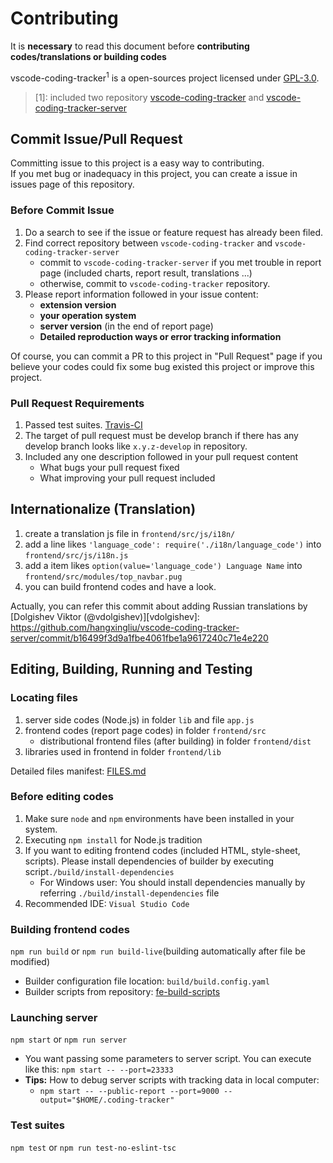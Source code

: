 # Contributing 

It is **necessary** to read this document before **contributing codes/translations or building codes**

vscode-coding-tracker<sup>1</sup> is a open-sources project licensed under [GPL-3.0](LICENSE).

> [1]: included two repository [vscode-coding-tracker](https://github.com/hangxingliu/vscode-coding-tracker) and [vscode-coding-tracker-server](https://github.com/hangxingliu/vscode-coding-tracker-server)

## Commit Issue/Pull Request

Committing issue to this project is a easy way to contributing.   
If you met bug or inadequacy in this project, you can create a issue in issues page of this repository.

### Before Commit Issue

1. Do a search to see if the issue or feature request has already been filed.
2. Find correct repository between `vscode-coding-tracker` and `vscode-coding-tracker-server`
	- commit to `vscode-coding-tracker-server` if you met trouble in report page (included charts, report result, translations ...)
	- otherwise, commit to `vscode-coding-tracker` repository.
3. Please report information followed in your issue content:
	- **extension version**
	- **your operation system**
	- **server version** (in the end of report page)
	- **Detailed reproduction ways or error tracking information**

Of course, you can commit a PR to this project in "Pull Request" page if you believe your codes could fix some bug existed this project or improve this project.

### Pull Request Requirements

1. Passed test suites. [Travis-CI](https://travis-ci.org/hangxingliu/vscode-coding-tracker-server)
2. The target of pull request must be develop branch if there has any develop branch looks like `x.y.z-develop` in repository.
3. Included any one description followed in your pull request content
	- What bugs your pull request fixed
	- What improving your pull request included

## Internationalize (Translation)

1. create a translation js file in `frontend/src/js/i18n/`
2. add a line likes `'language_code': require('./i18n/language_code')` into `frontend/src/js/i18n.js`
3. add a item likes `option(value='language_code') Language Name` into `frontend/src/modules/top_navbar.pug`
4. you can build frontend codes and have a look.

Actually, you can refer this commit about adding Russian translations by [Dolgishev Viktor (@vdolgishev)][vdolgishev]:   
<https://github.com/hangxingliu/vscode-coding-tracker-server/commit/b16499f3d9a1fbe4061fbe1a9617240c71e4e220>

## Editing, Building, Running and Testing

### Locating files

1. server side codes (Node.js) in folder `lib` and file `app.js`
2. frontend codes (report page codes) in folder `frontend/src`
	- distributional frontend files (after building) in folder `frontend/dist`
3. libraries used in frontend in folder `frontend/lib`

Detailed files manifest: [FILES.md](docs/FILES.md)

### Before editing codes

1. Make sure `node` and `npm` environments have been installed in your system. 
2. Executing `npm install` for Node.js tradition
3. If you want to editing frontend codes (included HTML, style-sheet, scripts). Please install dependencies of builder by executing script`./build/install-dependencies`
	- For Windows user: You should install dependencies manually by referring `./build/install-dependencies` file
4. Recommended IDE: `Visual Studio Code`

### Building frontend codes

`npm run build` or `npm run build-live`(building automatically after file be modified)

- Builder configuration file location: `build/build.config.yaml`
- Builder scripts from repository: [fe-build-scripts](https://github.com/hangxingliu/fe-build-scripts)

### Launching server

`npm start` or `npm run server`

- You want passing some parameters to server script. You can execute like this: `npm start -- --port=23333`
- **Tips:** How to debug server scripts with tracking data in local computer:
	- `npm start -- --public-report --port=9000 --output="$HOME/.coding-tracker"`

### Test suites

`npm test` or `npm run test-no-eslint-tsc`
